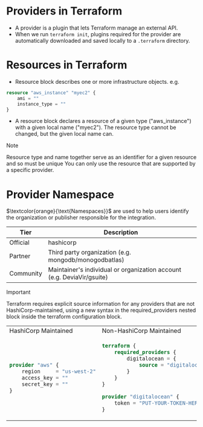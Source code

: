 # Providers in Terraform

- A provider is a plugin that lets Terraform manage an external API.
- When we run `terraform init`, plugins required for the provider are automatically downloaded and saved locally to a `.terraform` directory.


# Resources in Terraform
- Resource block describes one or more infrastructure objects.
e.g.
```terraform
resource "aws_instance" "myec2" {
    ami = ""
    instance_type = ""
}
```

- A resource block declares a resource of a given type ("aws_instance") with a given local name ("myec2"). The resource type cannot be changed, but the given local name can.

> [!NOTE]
> Resource type and name together serve as an identifier for a given resource and so must be unique
> You can only use the resource that are supported by a specific provider.

# Provider Namespace
$\textcolor{orange}{\text{Namespaces}}$ are used to help users identify the organization or publisher responsible for the integration.

| Tier       | Description                                                            |
| -----------| -------------                                                          |
| Official   |  hashicorp                                                             |
| Partner    | Third party organization (e.g. mongodb/monogodbatlas)                  |
| Community  | Maintainer's individual or organization account (e.g. DeviaVir/gsuite) |

> [!IMPORTANT]
> Terraform requires explicit source information for any providers that are not HashiCorp-maintained, using a new syntax in the required_providers nested block inside the terraform configuration block.

<table>
<tr>
<td> HashiCorp Maintained </td> <td> Non-HashiCorp Maintained </td>
</tr>
<tr>
<td>

```terraform
provider "aws" {
    region     = "us-west-2"
    access_key = ""
    secret_key = ""
}
```

</td>
<td>

```terraform
terraform {
    required_providers {
        digitalocean = {
            source = "digitalocean/digitalocean"
        }
    }
}

provider "digitalocean" {
    token = "PUT-YOUR-TOKEN-HERE"
}
```

</td>
</tr>
</table>